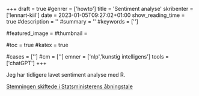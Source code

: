 +++
draft = true
#genrer = ['howto']
title = 'Sentiment analyse'
skribenter = ['lennart-kiil']
date = 2023-01-05T09:27:02+01:00
show_reading_time = true
#description = ''
#summary = ''
#keywords = ['']

#featured_image =
#thumbnail =

#toc = true
#katex = true

#cases = ['']
#cm = ['']
emner = ['nlp','kunstig intelligens']
tools = ['chatGPT']
+++


Jeg har tidligere lavet sentiment analyse med R.

[Stemningen skiftede i Statsministerens åbningstale](https://www.folkets.dk/node/4712)
